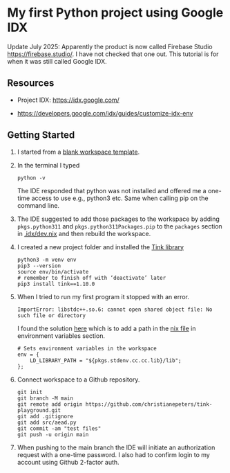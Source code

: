 # My first Python project using Google IDX

Update July 2025: Apparently the product is now called Firebase
Studio https://firebase.studio/. I have not checked that one out.
This tutorial is for when it was still called Google IDX.

## Resources

* Project IDX: https://idx.google.com/

* https://developers.google.com/idx/guides/customize-idx-env


## Getting Started

1. I started from a [blank workspace template](https://idx.google.com/new/blank).

2. In the terminal I typed

    ```
    python -v
    ```
    The IDE responded that python was not installed and offered me a one-time access to use e.g., python3 etc. Same when calling pip on the command line.

3. The IDE suggested to add those packages to the workspace by adding `pkgs.python311` and `pkgs.python311Packages.pip` to the `packages` section in [.idx/dev.nix](.idx/dev.nix) and then rebuild the workspace.

4. I created a new project folder and installed the [Tink library](https://developers.google.com/tink) 
    ```
    python3 -m venv env
    pip3 --version
    source env/bin/activate 
    # remember to finish off with ‘deactivate’ later
    pip3 install tink==1.10.0
    ```

5. When I tried to run my first program it stopped with an error.

    ```
    ImportError: libstdc++.so.6: cannot open shared object file: No such file or directory
    ```

    I found the solution [here](https://community.idx.dev/t/importerror-libstdc-so-6/2190) which is to add a path in the [nix file](.idx/dev.nix) in environment variables section.

    ```
    # Sets environment variables in the workspace
    env = {
        LD_LIBRARY_PATH = "${pkgs.stdenv.cc.cc.lib}/lib";
    };
    ```

5. Connect workspace to a Github repository.

    ```
    git init
    git branch -M main
    git remote add origin https://github.com/christianepeters/tink-playground.git
    git add .gitignore 
    git add src/aead.py 
    git commit -am "test files"
    git push -u origin main
    ```
6. When pushing to the main branch the IDE will initiate an authorization request with a one-time password. I also had to confirm login to my account using Github 2-factor auth.
